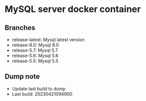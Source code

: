 # MySQL server docker container

## Branches
- release-latest: Mysql latest version
- release-8.0: Mysql 8.0
- release-5.7: Mysql 5.7
- release-5.6: Mysql 5.6
- release-5.5: Mysql 5.5

## Dump note
- Update last build to dump
- Last build: 20230421094900